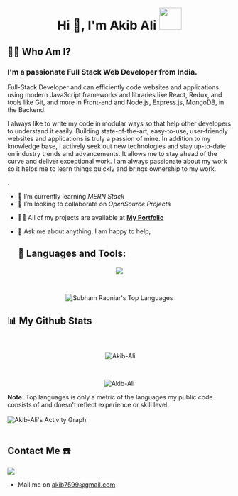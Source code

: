 <h1 align="center">Hi 👋, I'm Akib Ali  <img src="https://camo.githubusercontent.com/63371d36886ee658f5a97401f393e1ab1684b2fd3de674b8f5efc7d410b2a3d0/68747470733a2f2f6d656469612e67697068792e636f6d2f6d656469612f57556c706c634d704f43456d5447427442572f67697068792e676966" width="50px"</h1>

##  🙋‍♂️ Who Am I?
<h3 >I'm a passionate Full Stack Web Developer from India.</h3>
<p>Full-Stack Developer and can efficiently code websites and applications using modern JavaScript frameworks and libraries like React, Redux, and tools like Git, and more in Front-end and Node.js, Express.js, MongoDB, in the Backend.

I always like to write my code in modular ways so that help other developers to understand it easily. Building state-of-the-art, easy-to-use, user-friendly websites and applications is truly a passion of mine. In addition to my knowledge base, I actively seek out new technologies and stay up-to-date on industry trends and advancements. It allows me to stay ahead of the curve and deliver exceptional work. I am always passionate about my work so it helps me to learn things quickly and brings ownership to my work.

.</p>

 - 🌱 I’m currently learning *MERN Stack*
- 👯 I’m looking to collaborate on *OpenSource Projects*
<!-- - 🌱 I’m currently learning various new technologies. -->
 - 👨‍💻 All of my projects are available at **[My Portfolio](https://akib-ali-portfolio.netlify.app////)**
<!--  - 📫 How to reach me *shekhar.shashi735@gmail.com* -->
- 💬 Ask me about anything, I am happy to help;

  ## 🚀 Languages and Tools:

<!-- <p align="left"> 
<img src="https://img.icons8.com/color/48/000000/html-5.png"/>  
    <img src="https://img.icons8.com/color/48/000000/css3.png"/>
   <img src="https://img.icons8.com/color/48/000000/javascript.png"/>
    <img src="https://img.icons8.com/color/48/000000/react-native.png"/> 
    <img src="https://img.icons8.com/color/48/000000/redux.png"/>
     <img src="https://img.icons8.com/color/48/000000/nodejs.png"/>
    <img src="https://raw.githubusercontent.com/devicons/devicon/master/icons/mongodb/mongodb-original-wordmark.svg" alt="mongodb" width="48" height="48"/>
     <img src="https://raw.githubusercontent.com/devicons/devicon/master/icons/express/express-original-wordmark.svg" alt="express" width="40" height="40"/> 
  <img src="https://www.vectorlogo.zone/logos/getpostman/getpostman-icon.svg" alt="postman" width="45" height="45"/> 
   <img src="https://img.icons8.com/color/48/000000/git.png"/> 
  
</p> -->
 <p align="center" >
  <img  src="https://user-images.githubusercontent.com/82999542/132934744-131c1891-4a4f-4e88-a64a-36720ad7470b.png">
  </p>

<!-- [![React Badge](https://img.shields.io/badge/-React-61DBFB?style=for-the-badge&labelColor=black&logo=react&logoColor=61DBFB)](#)  [![Javascript Badge](https://img.shields.io/badge/-Javascript-F0DB4F?style=for-the-badge&labelColor=black&logo=javascript&logoColor=F0DB4F)](#) [![Typescript Badge](https://img.shields.io/badge/-Typescript-007acc?style=for-the-badge&labelColor=black&logo=typescript&logoColor=007acc)](#) [![Nodejs Badge](https://img.shields.io/badge/-Nodejs-3C873A?style=for-the-badge&labelColor=black&logo=node.js&logoColor=3C873A)](#) [![GraphQL Badge](https://img.shields.io/badge/-GraphQl-e535ab?style=for-the-badge&labelColor=black&logo=node.js&logoColor=e535ab)](#) -->
<br/>
<p align="center"><img alt="Subham Raoniar's Top Languages" src="https://github-readme-stats.vercel.app/api/top-langs/?username=shashifw11&langs_count=8&count_private=true&layout=compact&theme=react&hide_border=true&bg_color=0D1117" />
       
</p>
 
## 📊 My Github Stats

  <br/>
  <p align="center">&nbsp;<img align="center" src="https://github-readme-stats.vercel.app/api?username=Akib-Ali&show_icons=true&locale=en&theme=highcontrast" alt="Akib-Ali" /></p>
<br>
<p align="center"><img align="center" src="https://github-readme-streak-stats.herokuapp.com/?user=Akib-Ali&&theme=highcontrast" alt="Akib-Ali" /></p>
  <b>Note:</b> Top languages is only a metric of the languages my public code consists of and doesn't reflect experience or skill level.


<br/>
<br/>
<img alt="Akib-Ali's Activity Graph" src="https://activity-graph.herokuapp.com/graph?username=Akib-Ali&bg_color=0D1117&color=5BCDEC&line=5BCDEC&point=FFFFFF&hide_border=true" />

<br/>
<br/>

## Contact Me ☎️
<p align="left">

<a href = "https://www.linkedin.com/in/akib-ali-1695081b8/"><img src="https://img.icons8.com/fluent/48/000000/linkedin.png"/></a>
 * Mail me on akib7599@gmail.com

</p>
